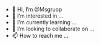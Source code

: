 - 👋 Hi, I’m @Msgruop
- 👀 I’m interested in ...
- 🌱 I’m currently learning ...
- 💞️ I’m looking to collaborate on ...
- 📫 How to reach me ...

<!---
Msgruop/Msgruop is a ✨ special ✨ repository because its `README.md` (this file) appears on your GitHub profile.
You can click the Preview link to take a look at your changes.
--->
